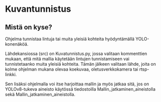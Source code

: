 # Kuvantunnistus

## Mistä on kyse?

Ohjelma tunnistaa lintuja tai muita yleisiä kohteita hyödyntämällä YOLO-konenäköä.

Lähdekansiossa (src) on Kuvatunnistus.py, jossa valitaan kommenttien mukaan, että mitä mallia käytetään lintujen tunnistamiseen vai tunnistetaanko muita yleisiä kohteita.
Tämän jälkeen valitaan lähde, joita on kolme ohjelman mukana olevaa koekuvaa, oletusverkkokamera tai rtsp-linkki.

Sen lisäksi ohjelmalla voi itse harjoittaa mallin ja myös jatkaa sitä, jos on YOLOv8-tukeva aineisto käytössä tiedostoilla Mallin_jatkaminen_aineistolla sekä Mallin_jatkaminen_aineistolla. 


